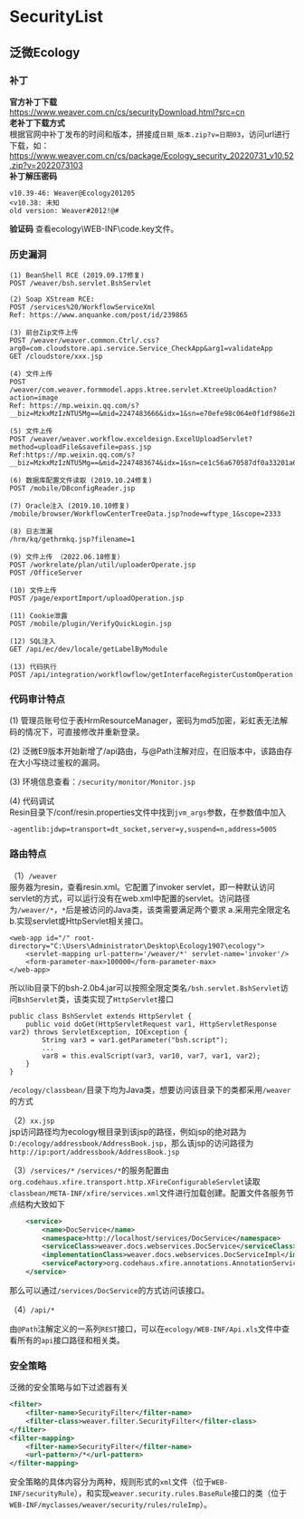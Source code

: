 # SecurityList

## 泛微Ecology ##

### 补丁 ###

**官方补丁下载**  
https://www.weaver.com.cn/cs/securityDownload.html?src=cn  
**老补丁下载方式**     
根据官网中补丁发布的时间和版本，拼接成`日期_版本.zip?v=日期03`，访问url进行下载，如：  
https://www.weaver.com.cn/cs/package/Ecology_security_20220731_v10.52.zip?v=2022073103  
**补丁解压密码**  
```
v10.39-46: Weaver@Ecology201205
<v10.38: 未知
old version: Weaver#2012!@#
``` 
**验证码**
查看ecology\WEB-INF\code.key文件。

### 历史漏洞 ###
```
(1) BeanShell RCE (2019.09.17修复)
POST /weaver/bsh.servlet.BshServlet

(2) Soap XStream RCE: 
POST /services%20/WorkflowServiceXml
Ref: https://www.anquanke.com/post/id/239865

(3) 前台Zip文件上传
POST /weaver/weaver.common.Ctrl/.css?arg0=com.cloudstore.api.service.Service_CheckApp&arg1=validateApp
GET /cloudstore/xxx.jsp

(4) 文件上传
POST /weaver/com.weaver.formmodel.apps.ktree.servlet.KtreeUploadAction?action=image
Ref: https://mp.weixin.qq.com/s?__biz=MzkxMzIzNTU5Mg==&mid=2247483666&idx=1&sn=e70efe98c064e0f1df986e2b65c1a608&chksm=c1018af5f67603e39ce4d6e9375875e63e7b80633a1f99959f8d4652193ac3734765a99099ea&mpshare=1&scene=23&srcid=0414cqXy50udQOy19LYOMega&sharer_sharetime=1618332600979&sharer_shareid=d15208c7b27f111e2fe465f389ab6fac#rd

(5) 文件上传
POST /weaver/weaver.workflow.exceldesign.ExcelUploadServlet?method=uploadFile&savefile=pass.jsp
Ref:https://mp.weixin.qq.com/s?__biz=MzkxMzIzNTU5Mg==&mid=2247483674&idx=1&sn=ce1c56a670587df0a33201a62a4b6e2d&chksm=c1018afdf67603eb15bea96e668bc0279b63f241654beb000da3c7e7333d8545c4c3217d0576&scene=178&cur_album_id=1824092566640705544#rd

(6) 数据库配置文件读取 (2019.10.24修复)
POST /mobile/DBconfigReader.jsp

(7) Oracle注入 (2019.10.10修复)
/mobile/browser/WorkflowCenterTreeData.jsp?node=wftype_1&scope=2333

(8) 日志泄漏
/hrm/kq/gethrmkq.jsp?filename=1

(9) 文件上传 （2022.06.18修复）
POST /workrelate/plan/util/uploaderOperate.jsp
POST /OfficeServer

(10) 文件上传
POST /page/exportImport/uploadOperation.jsp

(11) Cookie泄露
POST /mobile/plugin/VerifyQuickLogin.jsp

(12) SQL注入
GET /api/ec/dev/locale/getLabelByModule

(13) 代码执行
POST /api/integration/workflowflow/getInterfaceRegisterCustomOperation
```

### 代码审计特点 ###

(1) 管理员账号位于表HrmResourceManager，密码为md5加密，彩虹表无法解码的情况下，可直接修改并重新登录。

(2) 泛微E9版本开始新增了/api路由，与@Path注解对应，在旧版本中，该路由存在大小写绕过鉴权的漏洞。

(3) 环境信息查看：`/security/monitor/Monitor.jsp`

(4) 代码调试    
Resin目录下/conf/resin.properties文件中找到`jvm_args`参数，在参数值中加入
```
-agentlib:jdwp=transport=dt_socket,server=y,suspend=n,address=5005
```

### 路由特点 ###
（1）`/weaver`    
服务器为resin，查看resin.xml。它配置了invoker servlet，即一种默认访问servlet的方式，可以运行没有在web.xml中配置的servlet。访问路径为`/weaver/*`，`*`后是被访问的Java类，该类需要满足两个要求 a.采用完全限定名 b.实现servlet或HttpServlet相关接口。
```
<web-app id="/" root-directory="C:\Users\Administrator\Desktop\Ecology1907\ecology">
    <servlet-mapping url-pattern='/weaver/*' servlet-name='invoker'/>
    <form-parameter-max>100000</form-parameter-max>
</web-app>
```
所以lib目录下的bsh-2.0b4.jar可以按照全限定类名`/bsh.servlet.BshServlet`访问`BshServlet`类，该类实现了`HttpServlet`接口
```
public class BshServlet extends HttpServlet {
    public void doGet(HttpServletRequest var1, HttpServletResponse var2) throws ServletException, IOException {
        String var3 = var1.getParameter("bsh.script");
        ...
        var8 = this.evalScript(var3, var10, var7, var1, var2);
    }
}
```
`/ecology/classbean/`目录下均为Java类，想要访问该目录下的类都采用`/weaver`的方式

（2）`xx.jsp`     
jsp访问路径均为ecology根目录到该jsp的路径，例如jsp的绝对路为`D:/ecology/addressbook/AddressBook.jsp`，那么该jsp的访问路径为`http://ip:port/addressbook/AddressBook.jsp`

（3）`/services/*`
`/services/*`的服务配置由`org.codehaus.xfire.transport.http.XFireConfigurableServlet`读取`classbean/META-INF/xfire/services.xml`文件进行加载创建。配置文件各服务节点结构大致如下

```xml
    <service> 
        <name>DocService</name>  
        <namespace>http://localhost/services/DocService</namespace>  
        <serviceClass>weaver.docs.webservices.DocService</serviceClass>  
        <implementationClass>weaver.docs.webservices.DocServiceImpl</implementationClass>  
        <serviceFactory>org.codehaus.xfire.annotations.AnnotationServiceFactory</serviceFactory> 
    </service>
```

那么可以通过`/services/DocService`的方式访问该接口。

（4）`/api/*`

由`@Path`注解定义的一系列`REST`接口，可以在`ecology/WEB-INF/Api.xls`文件中查看所有的`api`接口路径和相关类。

### 安全策略 ###

泛微的安全策略与如下过滤器有关

```xml
<filter>
    <filter-name>SecurityFilter</filter-name>
    <filter-class>weaver.filter.SecurityFilter</filter-class>
</filter>
<filter-mapping>
    <filter-name>SecurityFilter</filter-name>
    <url-pattern>/*</url-pattern>
</filter-mapping>
```

安全策略的具体内容分为两种，规则形式的`xml`文件（位于`WEB-INF/securityRule`），和实现`weaver.security.rules.BaseRule`接口的类（位于`WEB-INF/myclasses/weaver/security/rules/ruleImp`）。





